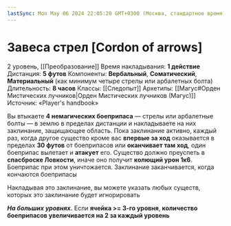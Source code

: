 ```yaml
---
lastSync: Mon May 06 2024 22:05:20 GMT+0300 (Москва, стандартное время)
---
```

# Завеса стрел [Cordon of arrows]
2 уровень, [[Преобразование]]
Время накладывания: **1 действие**
Дистанция: **5 футов**
Компоненты: **Вербальный**, **Соматический**, **Материальный** (как минимум четыре стрелы или арбалетных болта)
Длительность: **8 часов**
Классы: [[Следопыт]]
Архетипы: [[Магус#Орден Мистических лучников|Орден Мистических лучников (Магус)]]
Источник: «Player's handbook»

Вы втыкаете **4 немагических боеприпаса** — стрелы или арбалетные болты — в землю в пределах дистанции и накладываете на них заклинание, защищающее область. Пока заклинание активно, каждый раз, когда другое существо кроме вас **впервые за ход** оказывается в пределах **30 футов** от боеприпасов или **оканчивает там ход**, один боеприпас вылетает и **атакует** его. Существо должно преуспеть в **спасброске Ловкости**, иначе оно получит **колющий урон 1к6**. Боеприпас при этом уничтожается. Заклинание заканчивается, когда кончаются боеприпасы

Накладывая это заклинание, вы можете указать любых существ, которых это заклинание будет игнорировать

**_На больших уровнях._** Если **ячейка >= 3-го уровня**, **количество боеприпасов увеличивается на 2 за каждый уровень**